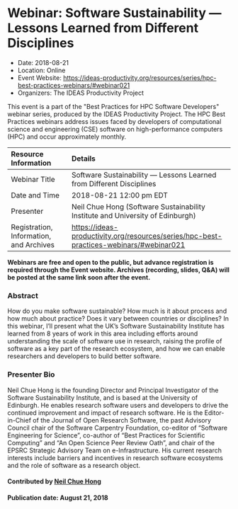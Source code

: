













			   

<!-- Note: this label does NOT include the trailing colon -->





# Webinar: Software Sustainability — Lessons Learned from Different Disciplines

- Date: 2018-08-21
- Location: Online
- Event Website: https://ideas-productivity.org/resources/series/hpc-best-practices-webinars/#webinar021
- Organizers: The IDEAS Productivity Project
			   
This event is a part of the "Best Practices for HPC Software
Developers" webinar series, produced by the IDEAS Productivity
Project. The HPC Best Practices webinars address issues faced by
developers of computational science and engineering (CSE) software on
high-performance computers (HPC) and occur approximately monthly.

Resource Information | Details
:--- | :---			   
Webinar Title | Software Sustainability — Lessons Learned from Different Disciplines
Date and Time | 2018-08-21 12:00 pm EDT
Presenter | Neil Chue Hong (Software Sustainability Institute and University of Edinburgh)
Registration, Information, and Archives | 	<https://ideas-productivity.org/resources/series/hpc-best-practices-webinars/#webinar021>	   

**Webinars are free and open to the public, but advance registration is required through the Event website. Archives (recording, slides, Q&A) will be posted at the same link soon after the event.**

### Abstract
<p>How do you make software sustainable? How much is it about process and
how much about practice? Does it vary between countries or
disciplines? In this webinar, I’ll present what the UK’s Software
Sustainability Institute has learned from 8 years of work in this area
including efforts around understanding the scale of software use in
research, raising the profile of software as a key part of the
research ecosystem, and how we can enable researchers and developers
to build better software.</p>



### Presenter Bio
<p>Neil Chue Hong is the founding Director and
Principal Investigator of the Software Sustainability Institute, and
is based at the University of Edinburgh. He enables research software
users and developers to drive the continued improvement and impact of
research software. He is the Editor-in-Chief of the Journal of Open
Research Software, the past Advisory Council chair of the Software
Carpentry Foundation, co-editor of &#8220;Software Engineering for Science&#8221;,
co-author of &#8220;Best Practices for Scientific Computing&#8221; and &#8220;An Open
Science Peer Review Oath&#8221;, and chair of the EPSRC Strategic Advisory
Team on e-Infrastructure. His current research interests include
barriers and incentives in research software ecosystems and the role
of software as a research object.</p>

    

#### Contributed by [Neil Chue Hong](https://github.com/npch "Neil Chue Hong GitHub profile")

#### Publication date: August 21, 2018

<!---
Publish: yes
Topics: online learning, Software Sustainability
--->






